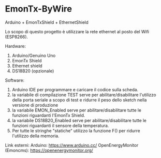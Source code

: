 # EmonTx-ByWire
Arduino + EmonTxShield + EthernetShield

Lo scopo di questo progetto è utilizzare la rete ethernet al posto del Wifi (ESP8266).

Hardware:
  1. Arduino/Genuino Uno
  2. EmonTx Shield
  3. Ethernet shield
  4. DS18B20 (opzionale)
  
Software:
  1. Arduino IDE per programmare e caricare il codice sulla scheda.
  2. la variabile di compilazione TEST serve per abilitare/disabilitare l'utilizzo della porta seriale a scopo di test e ridurre il peso dello sketch nella versione di produzione
  3. la variabile EMON_Enabled serve per abilitare/disabilitare tutte le funzioni riguardanti l'EmonTx Shield.
  4. la variabile DS18B20_Enabled serve per abilitare/disabilitare tutte le funzioni riguardanti il sensore della temperatura.
  5. Per tutte le stringhe "statiche" utilizzo la funzione F() per ridurre l'utilizzo della memoria.
  
Link esterni: 
  Arduino: https://www.arduino.cc/ 
  OpenEnergyMonitor (Emoncms): https://openenergymonitor.org/
